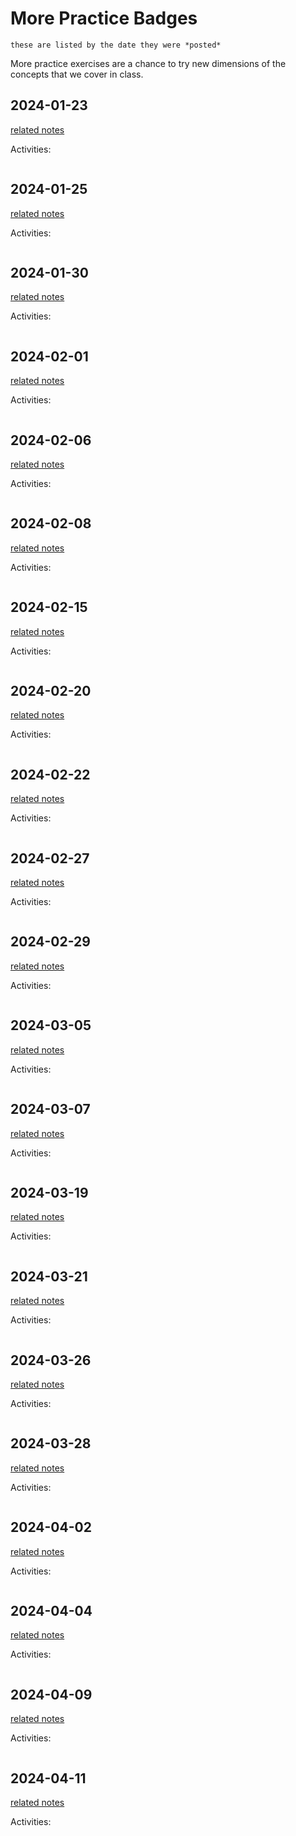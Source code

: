# More Practice Badges

```{note}
these are listed by the date they were *posted*
```

More practice exercises are a chance to try new dimensions of the concepts that we 
cover in class. 



## 2024-01-23

[related notes](../notes/2024-01-23)

Activities:
```{include} ../_practice/2024-01-23.md
```

## 2024-01-25

[related notes](../notes/2024-01-25)

Activities:
```{include} ../_practice/2024-01-25.md
```

## 2024-01-30

[related notes](../notes/2024-01-30)

Activities:
```{include} ../_practice/2024-01-30.md
```
## 2024-02-01

[related notes](../notes/2024-02-01)

Activities:
```{include} ../_practice/2024-02-01.md
```
## 2024-02-06

[related notes](../notes/2024-02-06)

Activities:
```{include} ../_practice/2024-02-06.md
```
## 2024-02-08

[related notes](../notes/2024-02-08)

Activities:
```{include} ../_practice/2024-02-08.md
```
## 2024-02-15

[related notes](../notes/2024-02-15)

Activities:
```{include} ../_practice/2024-02-15.md
```
## 2024-02-20

[related notes](../notes/2024-02-20)

Activities:
```{include} ../_practice/2024-02-20.md
```

## 2024-02-22

[related notes](../notes/2024-02-22)

Activities:
```{include} ../_practice/2024-02-22.md
```

## 2024-02-27

[related notes](../notes/2024-02-27)

Activities:
```{include} ../_practice/2024-02-27.md
```
## 2024-02-29

[related notes](../notes/2024-02-29)

Activities:
```{include} ../_practice/2024-02-29.md
```
## 2024-03-05

[related notes](../notes/2024-03-05)

Activities:
```{include} ../_practice/2024-03-05.md
```
## 2024-03-07

[related notes](../notes/2024-03-07)

Activities:
```{include} ../_practice/2024-03-07.md
```
## 2024-03-19

[related notes](../notes/2024-03-19)

Activities:
```{include} ../_practice/2024-03-19.md
```
## 2024-03-21

[related notes](../notes/2024-03-21)

Activities:
```{include} ../_practice/2024-03-21.md
```
## 2024-03-26

[related notes](../notes/2024-03-26)

Activities:
```{include} ../_practice/2024-03-26.md
```
## 2024-03-28

[related notes](../notes/2024-03-28)

Activities:
```{include} ../_practice/2024-03-28.md
```
## 2024-04-02

[related notes](../notes/2024-04-02)

Activities:
```{include} ../_practice/2024-04-02.md
```
## 2024-04-04

[related notes](../notes/2024-04-04)

Activities:
```{include} ../_practice/2024-04-04.md
```
## 2024-04-09

[related notes](../notes/2024-04-09)

Activities:
```{include} ../_practice/2024-04-09.md
```
## 2024-04-11

[related notes](../notes/2024-04-11)

Activities:
```{include} ../_practice/2024-04-11.md
```